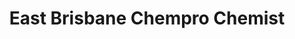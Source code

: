 ---
title: "East Brisbane Chempro Chemist"
url: /brisbane/east-brisbane-chempro-chemist/
shop: chemist
---